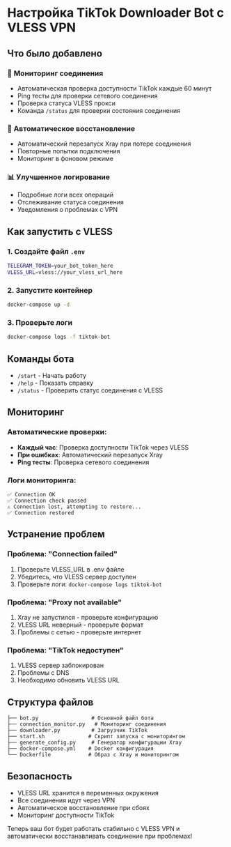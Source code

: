 # Настройка TikTok Downloader Bot с VLESS VPN

## Что было добавлено

### 🔧 **Мониторинг соединения**
- Автоматическая проверка доступности TikTok каждые 60 минут
- Ping тесты для проверки сетевого соединения
- Проверка статуса VLESS прокси
- Команда `/status` для проверки состояния соединения

### 🔄 **Автоматическое восстановление**
- Автоматический перезапуск Xray при потере соединения
- Повторные попытки подключения
- Мониторинг в фоновом режиме

### 📊 **Улучшенное логирование**
- Подробные логи всех операций
- Отслеживание статуса соединения
- Уведомления о проблемах с VPN

## Как запустить с VLESS

### 1. Создайте файл `.env`
```bash
TELEGRAM_TOKEN=your_bot_token_here
VLESS_URL=vless://your_vless_url_here
```

### 2. Запустите контейнер
```bash
docker-compose up -d
```

### 3. Проверьте логи
```bash
docker-compose logs -f tiktok-bot
```

## Команды бота

- `/start` - Начать работу
- `/help` - Показать справку
- `/status` - Проверить статус соединения с VLESS

## Мониторинг

### Автоматические проверки:
- **Каждый час**: Проверка доступности TikTok через VLESS
- **При ошибках**: Автоматический перезапуск Xray
- **Ping тесты**: Проверка сетевого соединения

### Логи мониторинга:
```
✅ Connection OK
✅ Connection check passed
⚠️ Connection lost, attempting to restore...
✅ Connection restored
```

## Устранение проблем

### Проблема: "Connection failed"
1. Проверьте VLESS_URL в .env файле
2. Убедитесь, что VLESS сервер доступен
3. Проверьте логи: `docker-compose logs tiktok-bot`

### Проблема: "Proxy not available"
1. Xray не запустился - проверьте конфигурацию
2. VLESS URL неверный - проверьте формат
3. Проблемы с сетью - проверьте интернет

### Проблема: "TikTok недоступен"
1. VLESS сервер заблокирован
2. Проблемы с DNS
3. Необходимо обновить VLESS URL

## Структура файлов

```
├── bot.py                 # Основной файл бота
├── connection_monitor.py   # Мониторинг соединения
├── downloader.py          # Загрузчик TikTok
├── start.sh              # Скрипт запуска с мониторингом
├── generate_config.py     # Генератор конфигурации Xray
├── docker-compose.yml    # Docker конфигурация
└── Dockerfile            # Образ с Xray и мониторингом
```

## Безопасность

- VLESS URL хранится в переменных окружения
- Все соединения идут через VPN
- Автоматическое восстановление при сбоях
- Мониторинг доступности TikTok

Теперь ваш бот будет работать стабильно с VLESS VPN и автоматически восстанавливать соединение при проблемах!

